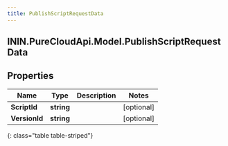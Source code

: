 ```yaml
---
title: PublishScriptRequestData
---
```

## ININ.PureCloudApi.Model.PublishScriptRequestData

## Properties

|Name | Type | Description | Notes|
|------------ | ------------- | ------------- | -------------|
| **ScriptId** | **string** |  | [optional] |
| **VersionId** | **string** |  | [optional] |
{: class="table table-striped"}


